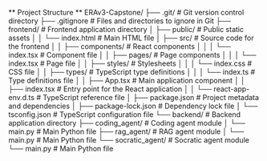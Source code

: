 ** Project Structure **
ERAv3-Capstone/
├── .git/                     # Git version control directory
├── .gitignore                # Files and directories to ignore in Git
├── frontend/                 # Frontend application directory
│   ├── public/               # Public static assets
│   │   └── index.html        # Main HTML file
│   ├── src/                  # Source code for the frontend
│   │   ├── components/       # React components
│   │   │   └── index.tsx     # Component file
│   │   ├── pages/            # Page components
│   │   │   └── index.tsx     # Page file
│   │   ├── styles/           # Stylesheets
│   │   │   └── index.css      # CSS file
│   │   ├── types/            # TypeScript type definitions
│   │   │   └── index.ts      # Type definitions file
│   │   ├── App.tsx           # Main application component
│   │   ├── index.tsx         # Entry point for the React application
│   │   └── react-app-env.d.ts # TypeScript reference file
│   ├── package.json          # Project metadata and dependencies
│   ├── package-lock.json     # Dependency lock file
│   └── tsconfig.json         # TypeScript configuration file
└── backend/                  # Backend application directory
    ├── coding_agent/         # Coding agent module
    │   └── main.py           # Main Python file
    ├── rag_agent/            # RAG agent module
    │   └── main.py           # Main Python file
    └── socratic_agent/       # Socratic agent module
        └── main.py           # Main Python file